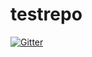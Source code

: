 # testrepo

[![Gitter](https://badges.gitter.im/wfsorg/testrepo.svg)](https://gitter.im/wfsorg/testrepo?utm_source=badge&utm_medium=badge&utm_campaign=pr-badge&utm_content=badge)